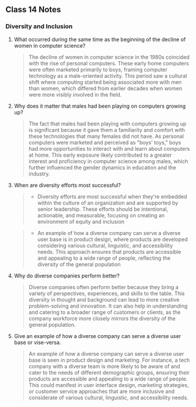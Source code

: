 ## Class 14 Notes

### Diversity and Inclusion

1. What occurred during the same time as the beginning of the decline of women in computer science?

    > The decline of women in computer science in the 1980s coincided with the rise of personal computers. These early home computers were often marketed primarily to boys, framing computer technology as a male-oriented activity. This period saw a cultural shift where computing started being associated more with men than women, which differed from earlier decades when women were more visibly involved in the field.

2. Why does it matter that males had been playing on computers growing up?

    >The fact that males had been playing with computers growing up is significant because it gave them a familiarity and comfort with these technologies that many females did not have. As personal computers were marketed and perceived as "boys' toys," boys had more opportunities to interact with and learn about computers at home. This early exposure likely contributed to a greater interest and proficiency in computer science among males, which further influenced the gender dynamics in education and the industry.

3. When are diversity efforts most successful?

    >- Diversity efforts are most successful when they're embedded within the culture of an organization and are supported by senior leadership. These efforts should be intentional, actionable, and measurable, focusing on creating an environment of equity and inclusion

    >- An example of how a diverse company can serve a diverse user base is in product design, where products are developed considering various cultural, linguistic, and accessibility needs. This approach ensures that products are accessible and appealing to a wide range of people, reflecting the diversity of the general population

4. Why do diverse companies perform better?

    >Diverse companies often perform better because they bring a variety of perspectives, experiences, and skills to the table. This diversity in thought and background can lead to more creative problem-solving and innovation. It can also help in understanding and catering to a broader range of customers or clients, as the company workforce more closely mirrors the diversity of the general population.

5. Give an example of how a diverse company can serve a diverse user base or vise-versa.

    >An example of how a diverse company can serve a diverse user base is seen in product design and marketing. For instance, a tech company with a diverse team is more likely to be aware of and cater to the needs of different demographic groups, ensuring their products are accessible and appealing to a wide range of people. This could manifest in user interface design, marketing strategies, or customer service approaches that are more inclusive and considerate of various cultural, linguistic, and accessibility needs.